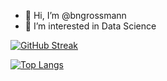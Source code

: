 - 👋 Hi, I’m @bngrossmann
- 👀 I’m interested in Data Science
<!---
- 🌱 I’m currently learning 
- 💞️ I’m looking to collaborate on ...
- 📫 How to reach me ...--->

[![GitHub Streak](http://github-readme-streak-stats.herokuapp.com?user=bngrossmann)](https://git.io/streak-stats)

[![Top Langs](https://github-readme-stats.vercel.app/api/top-langs/?username=bngrossmann&layout=compact)](https://github.com/anuraghazra/github-readme-stats)



<!---
bngrossmann/bngrossmann is a ✨ special ✨ repository because its `README.md` (this file) appears on your GitHub profile.
You can click the Preview link to take a look at your changes.
--->
